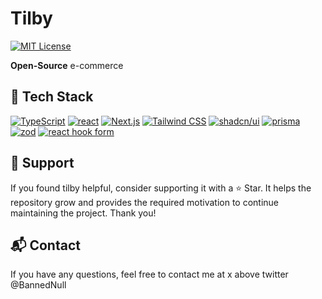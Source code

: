 # Tilby
[![MIT License](https://img.shields.io/badge/License-MIT-green.svg)](https://choosealicense.com/licenses/mit/)

**Open-Source** e-commerce

## 🌟 Tech Stack

[![TypeScript](https://img.shields.io/badge/TypeScript-3178c6?style=for-the-badge&logo=typescript&logoColor=white&logoWidth=20)](https://www.typescriptlang.org/)
[![react](https://img.shields.io/badge/react-61DAFB?style=for-the-badge&logo=react&logoColor=black&logoWidth=20)](https://react.dev/)
[![Next.js](https://img.shields.io/badge/Next.js-black?style=for-the-badge&logo=nextdotjs&logoColor=white&logoWidth=20)](https://nextjs.org/)
[![Tailwind CSS](https://img.shields.io/badge/Tailwind%20CSS-06B6D4?style=for-the-badge&logo=tailwindcss&logoColor=white&logoWidth=20)](https://tailwindcss.com/)
[![shadcn/ui](https://img.shields.io/badge/shadcn/ui-000000?style=for-the-badge&logo=shadcnui&logoColor=white&logoWidth=20)](https://ui.shadcn.com/)
[![prisma](https://img.shields.io/badge/prisma-2D3748?style=for-the-badge&logo=prisma&logoColor=white&logoWidth=20)](https://www.prisma.io/)
[![zod](https://img.shields.io/badge/zod-3E67B1?style=for-the-badge&logo=zod&logoColor=white&logoWidth=20)](https://zod.dev/)
[![react hook form](https://img.shields.io/badge/react%20hook%20form-EC5990?style=for-the-badge&logo=reacthookform&logoColor=white&logoWidth=20)](https://react-hook-form.com/)



## 🚀 Support

If you found tilby helpful, consider supporting it with a ⭐ Star. It helps the repository grow and provides the required motivation to continue maintaining the project. Thank you!

## 📬 Contact

If you have any questions, feel free to contact me at x above twitter @BannedNull
